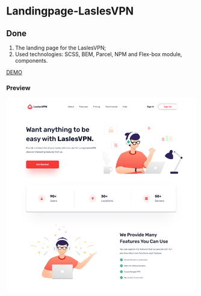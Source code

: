 # Landingpage-LaslesVPN

## Done
1. The landing page for the LaslesVPN;
2. Used technologies: SCSS, BEM, Parcel, NPM and Flex-box module, components.

[DEMO](https://evgenywas.github.io/Landingpage-LaslesVPN/)

### Preview
<img src="preview-lasles-vpn.jpg">
